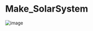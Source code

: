 # Make_SolarSystem  
![image](https://user-images.githubusercontent.com/81853056/172050576-de69c25e-023c-4517-b689-b08c64b7b3da.png)


